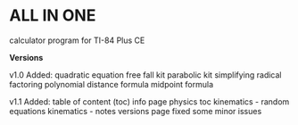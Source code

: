 # ALL IN ONE
calculator program for TI-84 Plus CE

**Versions**

v1.0
Added:
quadratic equation
free fall kit
parabolic kit
simplifying radical
factoring polynomial
distance formula
midpoint formula

v1.1
Added:
table of content (toc)
info page
physics toc
kinematics - random equations
kinematics - notes
versions page
fixed some minor issues

